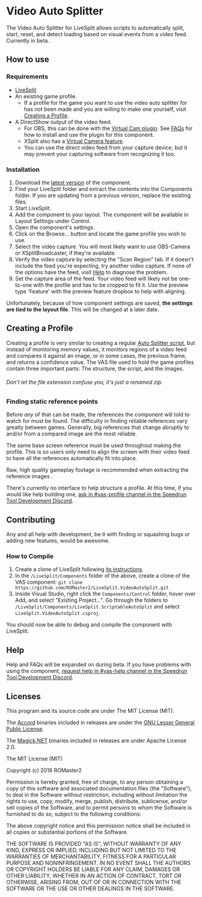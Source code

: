 # Video Auto Splitter

The Video Auto Splitter for LiveSplit allows scripts to automatically split, start, reset, and detect loading based on visual events from a video feed. Currently in beta.

## How to use

### Requirements

* [LiveSplit](http://livesplit.org/)
* An existing game profile.
  * If a profile for the game you want to use the video auto splitter for has not been made and you are willing to make one yourself, visit [Creating a Profile](#creating-a-profile).
* A DirectShow output of the video feed.
  * For OBS, this can be done with the [Virtual Cam plugin](https://obsproject.com/forum/resources/obs-virtualcam.539/). See [FAQs](#help) for how to install and use the plugin for this component.
  * XSplit also has a [Virtual Camera feature](https://www.youtube.com/watch?v=WxPJdUtEae8).
  * You can use the direct video feed from your capture device, but it may prevent your capturing software from recognizing it too.

### Installation

1) Download the [latest version](https://github.com/ROMaster2/LiveSplit.VideoAutoSplit/releases) of the component.
2) Find your LiveSplit folder and extract the contents into the Components folder. If you are updating from a previous version, replace the existing files.
3) Start LiveSplit.
4) Add the component to your layout. The component will be available in Layout Settings under Control.
5) Open the component's settings.
6) Click on the Browse... button and locate the game profile you wish to use.
7) Select the video capture. You will most likely want to use OBS-Camera or XSplitBroadcaster, if they're available.
8) Verify the video capture by selecting the "Scan Region" tab. If it doesn't include the feed you're expecting, try another video capture. If none of the options have the feed, visit [Help](#help) to diagnose the problem.
9) Set the capture area of the feed. Your video feed will likely not be one-to-one with the profile and has to be cropped to fit it. Use the preview type 'Feature' with the preview feature dropbox to help with aligning.

Unfortunately, because of how component settings are saved, **the settings are tied to the layout file**. This will be changed at a later date.

## Creating a Profile

Creating a profile is very similar to creating a regular [Auto Splitter script](https://github.com/LiveSplit/LiveSplit/blob/master/Documentation/Auto-Splitters.md), but instead of monitoring memory values, it monitors regions of a video feed and compares it against an image, or in some cases, the previous frame, and returns a confidence value. The VAS file used to hold the game profiles contain three important parts: The structure, the script, and the images.

###### Don't let the file extension confuse you, it's just a renamed zip.

### Finding static reference points

Before *any* of that can be made, the references the component will told to watch for must be found. The difficulty in finding reliable references vary greatly between games. Generally, big references that change abruptly to and/or from a compared image are the most reliable.

The same base screen reference must be used throughout making the profile. This is so users only need to align the screen with their video feed to have all the references automatically fit into place.

Raw, high quality gameplay footage is recommended when extracting the reference images .

There's currently no interface to help structure a profile. At this time, if you would like help building one, [ask in #vas-profile channel in the Speedrun Tool Development Discord](https://discord.gg/N6wv8pW).

## Contributing

Any and all help with development, be it with finding or squashing bugs or adding new features, would be awesome.

### How to Compile

 1. Create a clone of LiveSplit following [its instructions](https://github.com/LiveSplit/LiveSplit#contributing).
 2. In the `/LiveSplit/Components` folder of the above, create a clone of the VAS component: `git clone https://github.com/ROMaster2/LiveSplit.VideoAutoSplit.git`
 3. Inside Visual Studio, right click the `Components/Control` folder, hover over Add, and select "Existing Project...". Go through the folders to `/LiveSplit/Components/LiveSplit.ScriptableAutoSplit` and select `LiveSplit.VideoAutoSplit.csproj`.

You should now be able to debug and compile the component with LiveSplit.

## Help

Help and FAQs will be expanded on during beta. If you have problems with using the component, [request help in #vas-help channel in the Speedrun Tool Development Discord](https://discord.gg/N6wv8pW).

## Licenses

This program and its source code are under The MIT License (MIT).

The [Accord](http://accord-framework.net/) binaries included in releases are under the [GNU Lesser General Public License](http://accord-framework.net/license.txt).

The [Magick.NET](https://github.com/dlemstra/Magick.NET) binaries included in releases are under Apache License 2.0.

The MIT License (MIT)

Copyright (c) 2018 ROMaster2

Permission is hereby granted, free of charge, to any person obtaining a copy
of this software and associated documentation files (the "Software"), to deal
in the Software without restriction, including without limitation the rights
to use, copy, modify, merge, publish, distribute, sublicense, and/or sell
copies of the Software, and to permit persons to whom the Software is
furnished to do so, subject to the following conditions:

The above copyright notice and this permission notice shall be included in all
copies or substantial portions of the Software.

THE SOFTWARE IS PROVIDED "AS IS", WITHOUT WARRANTY OF ANY KIND, EXPRESS OR
IMPLIED, INCLUDING BUT NOT LIMITED TO THE WARRANTIES OF MERCHANTABILITY,
FITNESS FOR A PARTICULAR PURPOSE AND NONINFRINGEMENT. IN NO EVENT SHALL THE
AUTHORS OR COPYRIGHT HOLDERS BE LIABLE FOR ANY CLAIM, DAMAGES OR OTHER
LIABILITY, WHETHER IN AN ACTION OF CONTRACT, TORT OR OTHERWISE, ARISING FROM,
OUT OF OR IN CONNECTION WITH THE SOFTWARE OR THE USE OR OTHER DEALINGS IN THE
SOFTWARE.